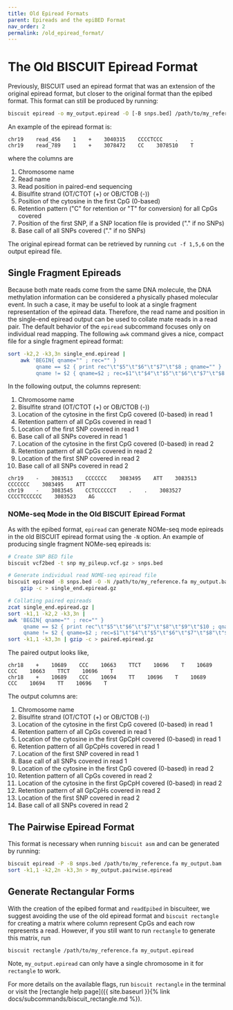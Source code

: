 ```yaml
---
title: Old Epiread Formats
parent: Epireads and the epiBED Format
nav_order: 2
permalink: /old_epiread_format/
---
```


# The Old BISCUIT Epiread Format

Previously, BISCUIT used an epiread format that was an extension of the original epiread format, but closer to the
original format than the epibed format. This format can still be produced by running:
```bash
biscuit epiread -o my_output.epiread -O [-B snps.bed] /path/to/my_reference.fa my_output.bam
```

An example of the epiread format is:
```
chr19    read_456    1    +    3040315    CCCCTCCC    .    .
chr19    read_789    1    +    3078472    CC    3078510    T
```
where the columns are

  1. Chromosome name
  2. Read name
  3. Read position in paired-end sequencing
  4. Bisulfite strand (OT/CTOT (+) or OB/CTOB (-))
  5. Position of the cytosine in the first CpG (0-based)
  6. Retention pattern ("C" for retention or "T" for conversion) for all CpGs covered
  7. Position of the first SNP, if a SNP location file is provided ("." if no SNPs)
  8. Base call of all SNPs covered ("." if no SNPs)

The original epiread format can be retrieved by running `cut -f 1,5,6` on the output epiread file.

## Single Fragment Epireads

Because both mate reads come from the same DNA molecule, the DNA methylation information can be considered a physically
phased molecular event. In such a case, it may be useful to look at a single fragment representation of the epiread
data. Therefore, the read name and position in the single-end epiread output can be used to collate mate reads in a read
pair. The default behavior of the `epiread` subcommand focuses only on individual read mapping. The following `awk`
command gives a nice, compact file for a single fragment epiread format:
```bash
sort -k2,2 -k3,3n single_end.epiread |
    awk 'BEGIN{ qname="" ; rec="" }
         qname == $2 { print rec"\t"$5"\t"$6"\t"$7"\t"$8 ; qname="" }
         qname != $2 { qname=$2 ; rec=$1"\t"$4"\t"$5"\t"$6"\t"$7"\t"$8 ; pair=$3}'
```

In the following output, the columns represent:

  1. Chromosome name
  2. Bisulfite strand (OT/CTOT (+) or OB/CTOB (-))
  3. Location of the cytosine in the first CpG covered (0-based) in read 1
  4. Retention pattern of all CpGs covered in read 1
  5. Location of the first SNP covered in read 1
  6. Base call of all SNPs covered in read 1
  7. Location of the cytosine in the first CpG covered (0-based) in read 2
  8. Retention pattern of all CpGs covered in read 2
  9. Location of the first SNP covered in read 2
  10. Base call of all SNPs covered in read 2

```
chr19    -    3083513    CCCCCCC    3083495    ATT    3083513    CCCCCCC    3083495    ATT
chr19    -    3083545    CCTCCCCCCT    .    .    3083527    CCCCTCCCCCC    3083523    AG
```
### NOMe-seq Mode in the Old BISCUIT Epiread Format

As with the epibed format, `epiread` can generate NOMe-seq mode epireads in the old BISCUIT epiread format using the
`-N` option. An example of producing single fragment NOMe-seq epireads is:
```bash
# Create SNP BED file
biscuit vcf2bed -t snp my_pileup.vcf.gz > snps.bed

# Generate individual read NOME-seq epiread file
biscuit epiread -B snps.bed -O -N /path/to/my_reference.fa my_output.bam |
    gzip -c > single_end.epiread.gz

# Collating paired epireads
zcat single_end.epiread.gz |
sort -k1,1 -k2,2 -k3,3n |
awk 'BEGIN{ qname="" ; rec="" }
     qname == $2 { print rec"\t"$5"\t"$6"\t"$7"\t"$8"\t"$9"\t"$10 ; qname="" }
     qname != $2 { qname=$2 ; rec=$1"\t"$4"\t"$5"\t"$6"\t"$7"\t"$8"\t"$9"\t"$10 ; pair=$3}' |
sort -k1,1 -k3,3n | gzip -c > paired.epiread.gz
```

The paired output looks like,
```
chr18    +    10689    CCC    10663    TTCT    10696    T    10689    CCC    10663    TTCT    10696    T
chr18    +    10689    CCC    10694    TT    10696    T    10689    CCC    10694    TT    10696    T
```

The output columns are:

  1. Chromosome name
  2. Bisulfite strand (OT/CTOT (+) or OB/CTOB (-))
  3. Location of the cytosine in the first CpG covered (0-based) in read 1
  4. Retention pattern of all CpGs covered in read 1
  5. Location of the cytosine in the first GpCpH covered (0-based) in read 1
  6. Retention pattern of all GpCpHs covered in read 1
  7. Location of the first SNP covered in read 1
  8. Base call of all SNPs covered in read 1
  9. Location of the cytosine in the first CpG covered (0-based) in read 2
  10. Retention pattern of all CpGs covered in read 2
  11. Location of the cytosine in the first GpCpH covered (0-based) in read 2
  12. Retention pattern of all GpCpHs covered in read 2
  13. Location of the first SNP covered in read 2
  14. Base call of all SNPs covered in read 2

## The Pairwise Epiread Format

This format is necessary when running `biscuit asm` and can be generated by running:
```bash
biscuit epiread -P -B snps.bed /path/to/my_reference.fa my_output.bam | \
sort -k1,1 -k2,2n -k3,3n > my_output.pairwise.epiread
```

## Generate Rectangular Forms

With the creation of the epibed format and `readEpibed` in biscuiteer, we suggest avoiding the use of the old epiread
format and `biscuit rectangle` for creating a matrix where column represent CpGs and each row represents a read.
However, if you still want to run `rectangle` to generate this matrix, run
```bash
biscuit rectangle /path/to/my_reference.fa my_output.epiread
```

Note, `my_output.epiread` can only have a single chromosome in it for `rectangle` to work.

For more details on the available flags, run `biscuit rectangle` in the terminal or visit the
[rectangle help page]({{ site.baseurl }}{% link docs/subcommands/biscuit_rectangle.md %}).

